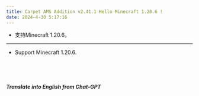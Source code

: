 ```yaml
---
title: Carpet AMS Addition v2.41.1 Hello Minecraft 1.20.6 !
date: 2024-4-30 5:17:16
---
```


- 支持Minecraft 1.20.6。




---



- Support Minecraft 1.20.6.

&emsp;

&emsp;

***Translate into English from Chat-GPT***

